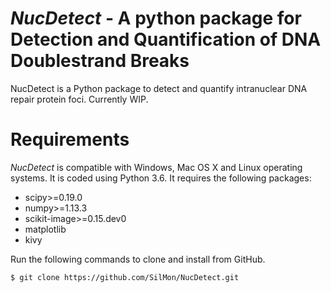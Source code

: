 # *NucDetect* - A python package for Detection and Quantification of DNA Doublestrand Breaks

NucDetect is a Python package to detect and quantify intranuclear DNA repair protein foci. Currently WIP.

Requirements
============

*NucDetect* is compatible with Windows, Mac OS X and Linux operating systems. It is coded using Python 3.6. It requires the following packages:

* scipy>=0.19.0
* numpy>=1.13.3
* scikit-image>=0.15.dev0
* matplotlib
* kivy

Run the following commands to clone and install from GitHub.

```console
$ git clone https://github.com/SilMon/NucDetect.git
```
